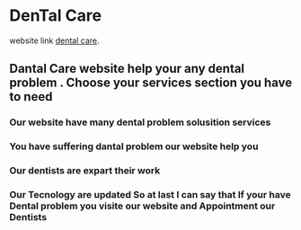 # DenTal Care

website link [dental care](https://dantal-care.web.app/).

## Dantal Care website help your any dental problem . Choose your services section you have to need
### Our website have many dental problem solusition services
### You have suffering dantal problem our website help you 
###  Our dentists are expart their work
### Our Tecnology are updated So at last I can say that If your have Dental problem you visite our website and Appointment our Dentists 
